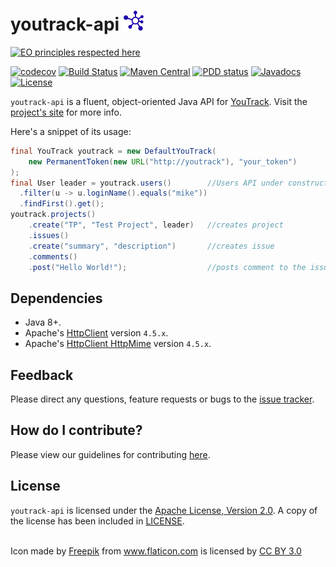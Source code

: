 # youtrack-api ![icon](/src/site/resources/images/icon_32.png)
[![EO principles respected here](http://www.elegantobjects.org/badge.svg)](http://www.elegantobjects.org)

[![codecov](https://codecov.io/gh/llorllale/youtrack-api/branch/master/graph/badge.svg)](https://codecov.io/gh/llorllale/youtrack-api)
[![Build Status](https://travis-ci.org/llorllale/youtrack-api.svg?branch=master)](https://travis-ci.org/llorllale/youtrack-api)
[![Maven Central](https://maven-badges.herokuapp.com/maven-central/org.llorllale/youtrack-api/badge.svg)](https://maven-badges.herokuapp.com/maven-central/org.llorllale/youtrack-api)
[![PDD status](http://www.0pdd.com/svg?name=llorllale/youtrack-api)](http://www.0pdd.com/p?name=llorllale/youtrack-api)
[![Javadocs](http://javadoc.io/badge/org.llorllale/youtrack-api.svg?color=blue)](http://javadoc.io/doc/org.llorllale/youtrack-api)
[![License](https://img.shields.io/badge/License-Apache%202.0-blue.svg)](https://llorllale.github.io/youtrack-api/license.html)

`youtrack-api` is a fluent, object-oriented Java API for [YouTrack](https://www.jetbrains.com/youtrack/). Visit the [project's site](https://llorllale.github.io/youtrack-api) for more info. 

Here's a snippet of its usage:

```java
final YouTrack youtrack = new DefaultYouTrack(
    new PermanentToken(new URL("http://youtrack"), "your_token")
);
final User leader = youtrack.users()        //Users API under construction - see #246
  .filter(u -> u.loginName().equals("mike"))
  .findFirst().get();
youtrack.projects()
    .create("TP", "Test Project", leader)   //creates project
    .issues()
    .create("summary", "description")       //creates issue
    .comments()
    .post("Hello World!");                  //posts comment to the issue
```

## Dependencies

* Java 8+.
* Apache's [HttpClient](https://mvnrepository.com/artifact/org.apache.httpcomponents/httpclient) version `4.5.x`.
* Apache's [HttpClient HttpMime](https://mvnrepository.com/artifact/org.apache.httpcomponents/httpmime) version `4.5.x`.

## Feedback
Please direct any questions, feature requests or bugs to the [issue tracker](https://github.com/llorllale/youtrack-api/issues/).

## How do I contribute?
Please view our guidelines for contributing [here](./CONTRIBUTING.md).

## License
`youtrack-api` is licensed under the [Apache License, Version 2.0](http://www.apache.org/licenses/LICENSE-2.0). A copy of the license has been included
in [LICENSE](./LICENSE).

<br/>

<div>Icon made by <a href="http://www.freepik.com" title="Freepik">Freepik</a> from <a href="https://www.flaticon.com/" title="Flaticon">www.flaticon.com</a> is licensed by <a href="http://creativecommons.org/licenses/by/3.0/" title="Creative Commons BY 3.0" target="_blank">CC BY 3.0</a></div>
